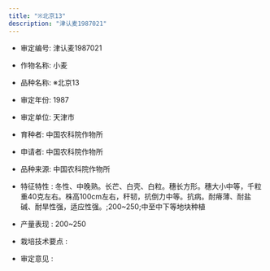```yaml
---
title: "※北京13"
description: "津认麦1987021"
---
```

* 审定编号:  津认麦1987021

*  作物名称:  小麦

*  品种名称:  ※北京13

*  审定年份:  1987

*  审定单位:  天津市

* 育种者:  中国农科院作物所

*  申请者:  中国农科院作物所

*  品种来源:  中国农科院作物所

*  特征特性 : 
冬性、中晚熟。长芒、白壳、白粒。穗长方形。穗大小中等，千粒重40克左右。株高100cm左右，秆韧，抗倒力中等。抗病。耐瘠薄、耐盐碱、耐旱性强，适应性强。;200~250;中至中下等地块种植
 
*  产量表现 : 
200~250

*  栽培技术要点 : 


*  审定意见 : 

